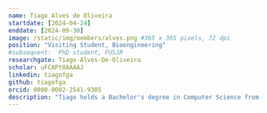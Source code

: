 ```yaml
---
name: Tiago Alves de Oliveira
startdate: [2024-04-24]
enddate: [2024-09-30]
image: /static/img/members/alves.png #365 x 365 pixels, 72 dpi
position: "Visiting Student, Bioengineering"
#subsequent:  PhD student, FUSJR
researchgate: Tiago-Alves-De-Oliveira
scholar: uFCAPt8AAAAJ
linkedin: tiagofga
github: tiagofga
orcid: 0000-0002-2541-9305
description: "Tiago holds a Bachelor's degree in Computer Science from the Centro Universitário de Formiga in Formiga. He also holds a Master's degree in Informatics from the Federal University of Espírito Santo in Vitória. Tiago is currently pursuing a Ph.D. in Bioengineering at the Federal University of São João del-Rei in São João del-Rei, under the supervision of Prof. Alex Taranto. He also serves as a Visiting Student at the University of Ottawa. Tiago's primary research interest is the application of artificial intelligence, particularly deep learning, in drug discovery. Outside of the laboratory, Tiago enjoys gaming and exploring the city and nature."
---
```

